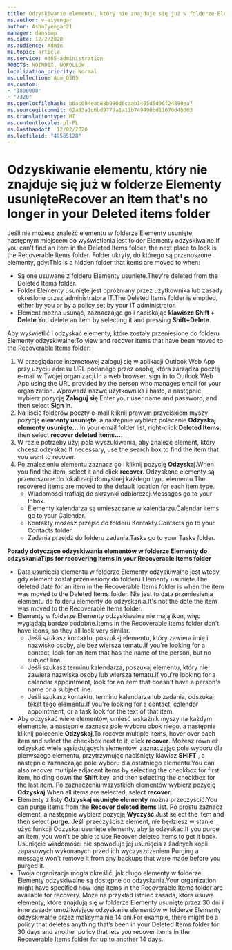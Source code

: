 ```yaml
---
title: Odzyskiwanie elementu, który nie znajduje się już w folderze Elementy usunięte
ms.author: v-aiyengar
author: AshaIyengar21
manager: dansimp
ms.date: 12/2/2020
ms.audience: Admin
ms.topic: article
ms.service: o365-administration
ROBOTS: NOINDEX, NOFOLLOW
localization_priority: Normal
ms.collection: Adm_O365
ms.custom:
- "1800008"
- "7320"
ms.openlocfilehash: b6ac084ead88b090d6caab1405d5d96f24890ea7
ms.sourcegitcommit: 62a83a1c6bd9779a1a11b749490bd11670d4b063
ms.translationtype: MT
ms.contentlocale: pl-PL
ms.lasthandoff: 12/02/2020
ms.locfileid: "49565128"
---
```

# <a name="recover-an-item-thats-no-longer-in-your-deleted-items-folder"></a><span data-ttu-id="cb7cd-102">Odzyskiwanie elementu, który nie znajduje się już w folderze Elementy usunięte</span><span class="sxs-lookup"><span data-stu-id="cb7cd-102">Recover an item that's no longer in your Deleted items folder</span></span>

<span data-ttu-id="cb7cd-103">Jeśli nie możesz znaleźć elementu w folderze Elementy usunięte, następnym miejscem do wyświetlania jest folder Elementy odzyskiwalne.</span><span class="sxs-lookup"><span data-stu-id="cb7cd-103">If you can't find an item in the Deleted Items folder, the next place to look is the Recoverable Items folder.</span></span> <span data-ttu-id="cb7cd-104">Folder ukryty, do którego są przenoszone elementy, gdy:</span><span class="sxs-lookup"><span data-stu-id="cb7cd-104">This is a hidden folder that items are moved to when:</span></span>
- <span data-ttu-id="cb7cd-105">Są one usuwane z folderu Elementy usunięte.</span><span class="sxs-lookup"><span data-stu-id="cb7cd-105">They're deleted from the Deleted Items folder.</span></span>
- <span data-ttu-id="cb7cd-106">Folder Elementy usunięte jest opróżniany przez użytkownika lub zasady określone przez administratora IT.</span><span class="sxs-lookup"><span data-stu-id="cb7cd-106">The Deleted Items folder is emptied, either by you or by a policy set by your IT administrator.</span></span>
- <span data-ttu-id="cb7cd-107">Element można usunąć, zaznaczając go i naciskając **klawisze Shift + Delete**.</span><span class="sxs-lookup"><span data-stu-id="cb7cd-107">You delete an item by selecting it and pressing **Shift+Delete**.</span></span>

<span data-ttu-id="cb7cd-108">Aby wyświetlić i odzyskać elementy, które zostały przeniesione do folderu Elementy odzyskiwalne:</span><span class="sxs-lookup"><span data-stu-id="cb7cd-108">To view and recover items that have been moved to the Recoverable Items folder:</span></span>
1. <span data-ttu-id="cb7cd-109">W przeglądarce internetowej zaloguj się w aplikacji Outlook Web App przy użyciu adresu URL podanego przez osobę, która zarządza pocztą e-mail w Twojej organizacji.</span><span class="sxs-lookup"><span data-stu-id="cb7cd-109">In a web browser, sign in to Outlook Web App using the URL provided by the person who manages email for your organization.</span></span> <span data-ttu-id="cb7cd-110">Wprowadź nazwę użytkownika i hasło, a następnie wybierz pozycję **Zaloguj się**.</span><span class="sxs-lookup"><span data-stu-id="cb7cd-110">Enter your user name and password, and then select **Sign in**.</span></span>
1. <span data-ttu-id="cb7cd-111">Na liście folderów poczty e-mail kliknij prawym przyciskiem myszy pozycję **elementy usunięte**, a następnie wybierz polecenie **Odzyskaj elementy usunięte...**.</span><span class="sxs-lookup"><span data-stu-id="cb7cd-111">In your email folder list, right-click **Deleted Items**, then select **recover deleted items...**.</span></span>
1. <span data-ttu-id="cb7cd-112">W razie potrzeby użyj pola wyszukiwania, aby znaleźć element, który chcesz odzyskać.</span><span class="sxs-lookup"><span data-stu-id="cb7cd-112">If necessary, use the search box to find the item that you want to recover.</span></span>
1. <span data-ttu-id="cb7cd-113">Po znalezieniu elementu zaznacz go i kliknij pozycję **Odzyskaj**.</span><span class="sxs-lookup"><span data-stu-id="cb7cd-113">When you find the item, select it and click **recover**.</span></span>
   <span data-ttu-id="cb7cd-114">Odzyskane elementy są przenoszone do lokalizacji domyślnej każdego typu elementu.</span><span class="sxs-lookup"><span data-stu-id="cb7cd-114">The recovered items are moved to the default location for each item type.</span></span>
    - <span data-ttu-id="cb7cd-115">Wiadomości trafiają do skrzynki odbiorczej.</span><span class="sxs-lookup"><span data-stu-id="cb7cd-115">Messages go to your Inbox.</span></span>
    - <span data-ttu-id="cb7cd-116">Elementy kalendarza są umieszczane w kalendarzu.</span><span class="sxs-lookup"><span data-stu-id="cb7cd-116">Calendar items go to your Calendar.</span></span>
    - <span data-ttu-id="cb7cd-117">Kontakty możesz przejść do folderu Kontakty.</span><span class="sxs-lookup"><span data-stu-id="cb7cd-117">Contacts go to your Contacts folder.</span></span>
    - <span data-ttu-id="cb7cd-118">Zadania przejdź do folderu zadania.</span><span class="sxs-lookup"><span data-stu-id="cb7cd-118">Tasks go to your Tasks folder.</span></span>

<span data-ttu-id="cb7cd-119">**Porady dotyczące odzyskiwania elementów w folderze Elementy do odzyskania**</span><span class="sxs-lookup"><span data-stu-id="cb7cd-119">**Tips for recovering items in your Recoverable Items folder**</span></span>

- <span data-ttu-id="cb7cd-120">Data usunięcia elementu w folderze Elementy odzyskiwalne jest wtedy, gdy element został przeniesiony do folderu Elementy usunięte.</span><span class="sxs-lookup"><span data-stu-id="cb7cd-120">The deleted date for an item in the Recoverable Items folder is when the item was moved to the Deleted Items folder.</span></span> <span data-ttu-id="cb7cd-121">Nie jest to data przeniesienia elementu do folderu elementy do odzyskania.</span><span class="sxs-lookup"><span data-stu-id="cb7cd-121">It's not the date the item was moved to the Recoverable Items folder.</span></span>
- <span data-ttu-id="cb7cd-122">Elementy w folderze Elementy odzyskiwalne nie mają ikon, więc wyglądają bardzo podobne.</span><span class="sxs-lookup"><span data-stu-id="cb7cd-122">Items in the Recoverable Items folder don't have icons, so they all look very similar.</span></span>
    - <span data-ttu-id="cb7cd-123">Jeśli szukasz kontaktu, poszukaj elementu, który zawiera imię i nazwisko osoby, ale bez wiersza tematu.</span><span class="sxs-lookup"><span data-stu-id="cb7cd-123">If you're looking for a contact, look for an item that has the name of the person, but no subject line.</span></span>
    - <span data-ttu-id="cb7cd-124">Jeśli szukasz terminu kalendarza, poszukaj elementu, który nie zawiera nazwiska osoby lub wiersza tematu.</span><span class="sxs-lookup"><span data-stu-id="cb7cd-124">If you're looking for a calendar appointment, look for an item that doesn't have a person's name or a subject line.</span></span>
    - <span data-ttu-id="cb7cd-125">Jeśli szukasz kontaktu, terminu kalendarza lub zadania, odszukaj tekst tego elementu.</span><span class="sxs-lookup"><span data-stu-id="cb7cd-125">If you're looking for a contact, calendar appointment, or a task look for the text of that item.</span></span>
- <span data-ttu-id="cb7cd-126">Aby odzyskać wiele elementów, umieść wskaźnik myszy na każdym elemencie, a następnie zaznacz pole wyboru obok niego, a następnie kliknij polecenie **Odzyskaj**.</span><span class="sxs-lookup"><span data-stu-id="cb7cd-126">To recover multiple items, hover over each item and select the checkbox next to it, click **recover**.</span></span> <span data-ttu-id="cb7cd-127">Możesz również odzyskać wiele sąsiadujących elementów, zaznaczając pole wyboru dla pierwszego elementu, przytrzymując naciśnięty klawisz **SHIFT** , a następnie zaznaczając pole wyboru dla ostatniego elementu.</span><span class="sxs-lookup"><span data-stu-id="cb7cd-127">You can also recover multiple adjacent items by selecting the checkbox for first item, holding down the **Shift** key, and then selecting the checkbox for the last item.</span></span> <span data-ttu-id="cb7cd-128">Po zaznaczeniu wszystkich elementów wybierz pozycję **Odzyskaj**.</span><span class="sxs-lookup"><span data-stu-id="cb7cd-128">When all items are selected, select **recover**.</span></span>
- <span data-ttu-id="cb7cd-129">Elementy z listy **Odzyskaj usunięte elementy** można przeczyścić.</span><span class="sxs-lookup"><span data-stu-id="cb7cd-129">You can purge items from the **Recover deleted items** list.</span></span> <span data-ttu-id="cb7cd-130">Po prostu zaznacz element, a następnie wybierz pozycję **Wyczyść**.</span><span class="sxs-lookup"><span data-stu-id="cb7cd-130">Just select the item and then select **purge**.</span></span> <span data-ttu-id="cb7cd-131">Jeśli przeczyścisz element, nie będziesz w stanie użyć funkcji Odzyskaj usunięte elementy, aby ją odzyskać.</span><span class="sxs-lookup"><span data-stu-id="cb7cd-131">If you purge an item, you won't be able to use Recover deleted items to get it back.</span></span> <span data-ttu-id="cb7cd-132">Usunięcie wiadomości nie spowoduje jej usunięcia z żadnych kopii zapasowych wykonanych przed ich wyczyszczeniem.</span><span class="sxs-lookup"><span data-stu-id="cb7cd-132">Purging a message won't remove it from any backups that were made before you purged it.</span></span>
- <span data-ttu-id="cb7cd-133">Twoja organizacja mogła określić, jak długo elementy w folderze Elementy odzyskiwalne są dostępne do odzyskania.</span><span class="sxs-lookup"><span data-stu-id="cb7cd-133">Your organization might have specified how long items in the Recoverable Items folder are available for recovery.</span></span> <span data-ttu-id="cb7cd-134">Może na przykład istnieć zasada, która usuwa elementy, które znajdują się w folderze Elementy usunięte przez 30 dni i inne zasady umożliwiające odzyskanie elementów w folderze Elementy odzyskiwalne przez maksymalnie 14 dni.</span><span class="sxs-lookup"><span data-stu-id="cb7cd-134">For example, there might be a policy that deletes anything that’s been in your Deleted Items folder for 30 days and another policy that lets you recover items in the Recoverable Items folder for up to another 14 days.</span></span>
